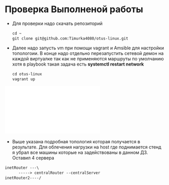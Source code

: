 
# Проверка Выполненой работы
- Для проверки надо скачать репозиторий 

      cd ~
      git clone git@github.com:Timurka4080/otus-linux.git


- Далее надо запусть vm при помощи vagrant и Amsible для настройки топологоии. В конце надо отдельно перезапустить сетевой демон на каждой виртуалке так как не применяются маршруты по умолчанию хотя в playbook такая задача есть  __systemctl restart network__ 

      cd otus-linux
      vagrant up 


![Топология](Topo4.pdf) 

- Выше указана подробная топология которая получается в результате. Для облечения нагрузки на host где поднимается стенд я убрал все машины которые на задействованы в данном ДЗ. Оставил 4 сервера 

```
inetRouter ---\
      -----> centralRouter --centralServer
inetRouter2----/
```
 




